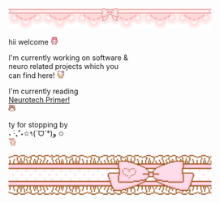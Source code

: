 <p align="left">
  <img src="./img/banner1.gif" width="400">
</p>

<p align="left" width="400">
  hii welcome <img src="./img/welcome.gif" width="15">
</p>

<p align="left" width="400">
  I'm currently working on software &<br>
  neuro related projects which you<br>
  can find here! <img src="./img/nodnod.gif" width="15">
</p>

<p align="left" width="400">
  I'm currently reading<br>
  <a href="https://www.goodreads.com/book/show/59784109-the-neurotech-primer">Neurotech Primer!</a><br>
  <img src="./img/yeahhh.webp" width="15">
</p>

<p align="left" width="400">
  ty for stopping by<br>
  ˖ ࣪‧₊˚⋆✩٩(ˊᗜˋ*)و ✩<br>
  <img src="./img/bye.gif" width="15">
</p>

<p align="left">
  <img src="./img/bannerbottom.gif" width="400">
</p>

